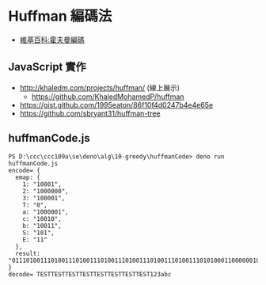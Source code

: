 # Huffman 編碼法

* [維基百科:霍夫曼編碼](https://zh.wikipedia.org/zh-tw/%E9%9C%8D%E5%A4%AB%E6%9B%BC%E7%BC%96%E7%A0%81)

## JavaScript 實作

* http://khaledm.com/projects/huffman/ (線上展示)
  * https://github.com/KhaledMohamedP/huffman
* https://gist.github.com/1995eaton/86f10f4d0247b4e4e65e
* https://github.com/sbryant31/huffman-tree

## huffmanCode.js

```
PS D:\ccc\ccc109a\se\deno\alg\10-greedy\huffmanCode> deno run huffmanCode.js
encode= {        
  emap: {        
    1: "10001",  
    2: "1000000",
    3: "100001", 
    T: "0",      
    a: "1000001",
    c: "10010",  
    b: "10011",  
    S: "101",    
    E: "11"      
  },
  result: "0111010011101001110100111010011101001110100111010011101010001100000010000110000011001110010"        
}
decode= TESTTESTTESTTESTTESTTESTTESTTEST123abc
```